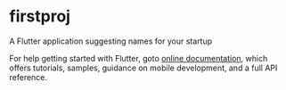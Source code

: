 # firstproj

A Flutter application suggesting names for your startup

For help getting started with Flutter, goto
[online documentation](https://flutter.dev/docs), which offers tutorials,
samples, guidance on mobile development, and a full API reference.
